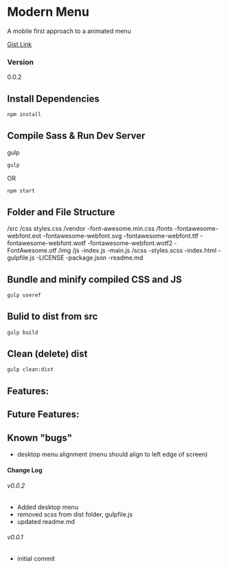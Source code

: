 # Modern Menu

A mobile first approach to a animated menu

[Gist Link](https://gist.github.com/jbratcher/0a0c1454c83a6468b3f10d6847b9ff5f)

### Version

0.0.2

## Install Dependencies

```bash
npm install 
```

## Compile Sass & Run Dev Server

gulp

```bash
gulp
```
OR

```bash
npm start
```

## Folder and File Structure

/src
    /css
    styles.css
        /vendor
        -font-awesome.min.css
    /fonts
    -fontawesome-webfont.eot
    -fontawesome-webfont.svg
    -fontawesome-webfont.ttf
    -fontawesome-webfont.wotf
    -fontawesome-webfont.wotf2
    -FontAwesome.otf
    /img
    /js
        -index.js
        -main.js
    /scss
    -styles.scss
-index.html
-gulpfile.js
-LICENSE
-package.json
-readme.md

## Bundle and minify compiled CSS and JS

```bash
gulp useref
```

## Bulid to dist from src

```bash
gulp build
```
## Clean (delete) dist

```bash
gulp clean:dist
```

## Features: 



## Future Features:




## Known "bugs"

* desktop menu alignment (menu should align to left edge of screen)


#### Change Log

###### v0.0.2

* Added desktop menu
* removed scss from dist folder, gulpfile.js
* updated readme.md

###### v0.0.1

* initial commit
